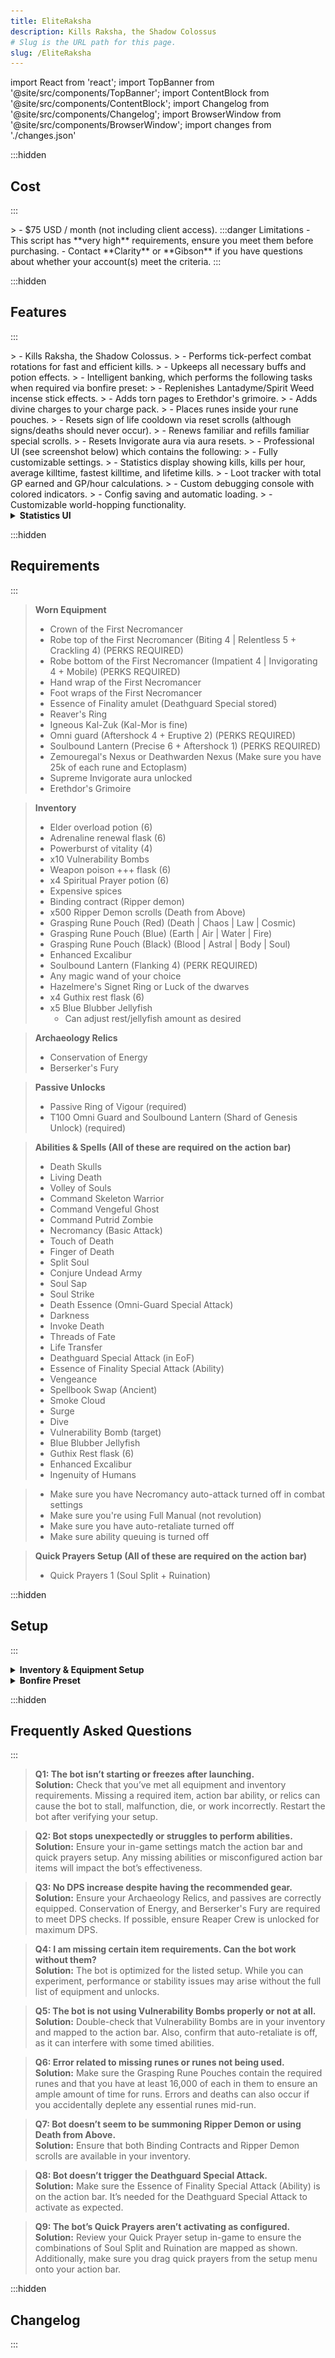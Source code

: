 ```yaml
---
title: EliteRaksha
description: Kills Raksha, the Shadow Colossus
# Slug is the URL path for this page.
slug: /EliteRaksha
---
```


import React from 'react';
import TopBanner from '@site/src/components/TopBanner';
import ContentBlock from '@site/src/components/ContentBlock';
import Changelog from '@site/src/components/Changelog';
import BrowserWindow from '@site/src/components/BrowserWindow';
import changes from './changes.json'

<TopBanner title="EliteRaksha" version="v1.0.0" author="Clarity & Gibson" skill="Necromancy">
</TopBanner>

:::hidden

## Cost

:::

<ContentBlock title="Cost">
> - $75 USD / month (not including client access).
:::danger Limitations
- This script has **very high** requirements, ensure you meet them before purchasing.
   - Contact **Clarity** or **Gibson** if you have questions about whether your account(s) meet the criteria.
:::
</ContentBlock>

:::hidden

## Features

:::

<ContentBlock title="Features">
> - Kills Raksha, the Shadow Colossus.
> - Performs tick-perfect combat rotations for fast and efficient kills.
> - Upkeeps all necessary buffs and potion effects.
> - Intelligent banking, which performs the following tasks when required via bonfire preset:
>    - Replenishes Lantadyme/Spirit Weed incense stick effects.
>    - Adds torn pages to Erethdor's grimoire.
>    - Adds divine charges to your charge pack.
>    - Places runes inside your rune pouches.
>    - Resets sign of life cooldown via reset scrolls (although signs/deaths should never occur).
>    - Renews familiar and refills familiar special scrolls.
>    - Resets Invigorate aura via aura resets.
> - Professional UI (see screenshot below) which contains the following:
>    - Fully customizable settings.
>    - Statistics display showing kills, kills per hour, average killtime, fastest killtime, and lifetime kills.
>    - Loot tracker with total GP earned and GP/hour calculations.
>    - Custom debugging console with colored indicators.
>    - Config saving and automatic loading.
> - Customizable world-hopping functionality.

<details>
<summary><strong>Statistics UI</strong></summary>

![Action Bar](rakshaStats.png)

</details>

</ContentBlock>

:::hidden

## Requirements

:::

<ContentBlock title="Requirements">

> **Worn Equipment**
> - Crown of the First Necromancer
> - Robe top of the First Necromancer (Biting 4 | Relentless 5 + Crackling 4) (PERKS REQUIRED)
> - Robe bottom of the First Necromancer (Impatient 4 | Invigorating 4 + Mobile) (PERKS REQUIRED)
> - Hand wrap of the First Necromancer
> - Foot wraps of the First Necromancer
> - Essence of Finality amulet (Deathguard Special stored)
> - Reaver's Ring
> - Igneous Kal-Zuk (Kal-Mor is fine)
> - Omni guard (Aftershock 4 + Eruptive 2) (PERKS REQUIRED)
> - Soulbound Lantern (Precise 6 + Aftershock 1) (PERKS REQUIRED)
> - Zemouregal's Nexus or Deathwarden Nexus (Make sure you have 25k of each rune and Ectoplasm)
> - Supreme Invigorate aura unlocked
> - Erethdor's Grimoire

> **Inventory**
> - Elder overload potion (6)
> - Adrenaline renewal flask (6)
> - Powerburst of vitality (4)
> - x10 Vulnerability Bombs
> - Weapon poison +++ flask (6)
> - x4 Spiritual Prayer potion (6)
> - Expensive spices
> - Binding contract (Ripper demon)
> - x500 Ripper Demon scrolls (Death from Above)
> - Grasping Rune Pouch (Red) (Death | Chaos | Law | Cosmic)
> - Grasping Rune Pouch (Blue) (Earth | Air | Water | Fire)
> - Grasping Rune Pouch (Black) (Blood | Astral | Body | Soul)
> - Enhanced Excalibur
> - Soulbound Lantern (Flanking 4) (PERK REQUIRED)
> - Any magic wand of your choice
> - Hazelmere's Signet Ring or Luck of the dwarves
> - x4 Guthix rest flask (6)
> - x5 Blue Blubber Jellyfish
>    - Can adjust rest/jellyfish amount as desired

> **Archaeology Relics**
> - Conservation of Energy
> - Berserker's Fury

> **Passive Unlocks**
> - Passive Ring of Vigour (required)
> - T100 Omni Guard and Soulbound Lantern (Shard of Genesis Unlock) (required)

</ContentBlock>
<ContentBlock title="Abilities, Items, & Spells">


> **Abilities & Spells  (All of these are required on the action bar)**
> - Death Skulls
> - Living Death
> - Volley of Souls
> - Command Skeleton Warrior
> - Command Vengeful Ghost
> - Command Putrid Zombie
> - Necromancy (Basic Attack)
> - Touch of Death
> - Finger of Death
> - Split Soul
> - Conjure Undead Army
> - Soul Sap
> - Soul Strike
> - Death Essence (Omni-Guard Special Attack)
> - Darkness 
> - Invoke Death
> - Threads of Fate
> - Life Transfer
> - Deathguard Special Attack (in EoF)
> - Essence of Finality Special Attack (Ability)
> - Vengeance
> - Spellbook Swap (Ancient)
> - Smoke Cloud
> - Surge
> - Dive
> - Vulnerability Bomb (target)
> - Blue Blubber Jellyfish
> - Guthix Rest flask (6)
> - Enhanced Excalibur
> - Ingenuity of Humans

</ContentBlock>

<ContentBlock title="Miscellaneous Requirements">

> - Make sure you have Necromancy auto-attack turned off in combat settings
> - Make sure you're using Full Manual (not revolution)
> - Make sure you have auto-retaliate turned off
> - Make sure ability queuing is turned off

</ContentBlock>
<ContentBlock title="Quick Prayers">


> **Quick Prayers Setup (All of these are required on the action bar)**
> - Quick Prayers 1 (Soul Split + Ruination)
</ContentBlock>
:::hidden

## Setup

:::
<ContentBlock title="Setup">

<details>
<summary><strong>Inventory & Equipment Setup</strong></summary>

![Action Bar](rakshaEquipment.png)

![Action Bar](rakshaPreset.png)

- **Ripper scroll autofire set to 1.**

</details>

<details>
<summary><strong>Bonfire Preset</strong></summary>

![Action Bar](rakshaBonfirePreset.png)


</details>

</ContentBlock>

:::hidden

## Frequently Asked Questions

:::

<ContentBlock title="Frequently Asked Questions">

> **Q1: The bot isn’t starting or freezes after launching.**  
> **Solution:** Check that you’ve met all equipment and inventory requirements. Missing a required item, action bar ability, or relics can cause the bot to stall, malfunction, die, or work incorrectly. Restart the bot after verifying your setup.

> **Q2: Bot stops unexpectedly or struggles to perform abilities.**  
> **Solution:** Ensure your in-game settings match the action bar and quick prayers setup. Any missing abilities or misconfigured action bar items will impact the bot’s effectiveness.

> **Q3: No DPS increase despite having the recommended gear.**  
> **Solution:** Ensure your Archaeology Relics, and passives are correctly equipped. Conservation of Energy, and Berserker's Fury are required to meet DPS checks. If possible, ensure Reaper Crew is unlocked for maximum DPS.

> **Q4: I am missing certain item requirements. Can the bot work without them?**  
> **Solution:** The bot is optimized for the listed setup. While you can experiment, performance or stability issues may arise without the full list of equipment and unlocks.

> **Q5: The bot is not using Vulnerability Bombs properly or not at all.**  
> **Solution:** Double-check that Vulnerability Bombs are in your inventory and mapped to the action bar. Also, confirm that auto-retaliate is off, as it can interfere with some timed abilities.

> **Q6: Error related to missing runes or runes not being used.**  
> **Solution:** Make sure the Grasping Rune Pouches contain the required runes and that you have at least 16,000 of each in them to ensure an ample amount of time for runs. Errors and deaths can also occur if you accidentally deplete any essential runes mid-run.

> **Q7: Bot doesn’t seem to be summoning Ripper Demon or using Death from Above.**  
> **Solution:** Ensure that both Binding Contracts and Ripper Demon scrolls are available in your inventory.

> **Q8: Bot doesn’t trigger the Deathguard Special Attack.**  
> **Solution:** Make sure the Essence of Finality Special Attack (Ability) is on the action bar. It’s needed for the Deathguard Special Attack to activate as expected.

> **Q9: The bot’s Quick Prayers aren’t activating as configured.**  
> **Solution:** Review your Quick Prayer setup in-game to ensure the combinations of Soul Split and Ruination are mapped as shown. Additionally, make sure you drag quick prayers from the setup menu onto your action bar.


</ContentBlock>

:::hidden

## Changelog

:::

<Changelog changes={changes}>

</Changelog>

